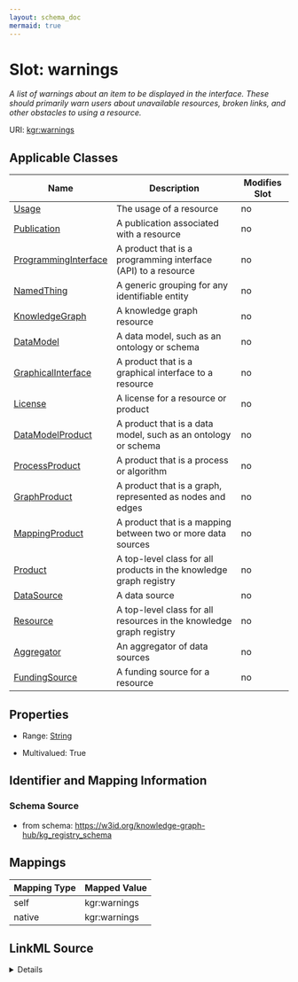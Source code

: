 ```yaml
---
layout: schema_doc
mermaid: true
---
```




# Slot: warnings


_A list of warnings about an item to be displayed in the interface. These should primarily warn users about unavailable resources, broken links, and other obstacles to using a resource._





URI: [kgr:warnings](https://w3id.org/bridge2ai/data-sheets-schema/warnings)



<!-- no inheritance hierarchy -->





## Applicable Classes

| Name | Description | Modifies Slot |
| --- | --- | --- |
| [Usage](Usage.html) | The usage of a resource |  no  |
| [Publication](Publication.html) | A publication associated with a resource |  no  |
| [ProgrammingInterface](ProgrammingInterface.html) | A product that is a programming interface (API) to a resource |  no  |
| [NamedThing](NamedThing.html) | A generic grouping for any identifiable entity |  no  |
| [KnowledgeGraph](KnowledgeGraph.html) | A knowledge graph resource |  no  |
| [DataModel](DataModel.html) | A data model, such as an ontology or schema |  no  |
| [GraphicalInterface](GraphicalInterface.html) | A product that is a graphical interface to a resource |  no  |
| [License](License.html) | A license for a resource or product |  no  |
| [DataModelProduct](DataModelProduct.html) | A product that is a data model, such as an ontology or schema |  no  |
| [ProcessProduct](ProcessProduct.html) | A product that is a process or algorithm |  no  |
| [GraphProduct](GraphProduct.html) | A product that is a graph, represented as nodes and edges |  no  |
| [MappingProduct](MappingProduct.html) | A product that is a mapping between two or more data sources |  no  |
| [Product](Product.html) | A top-level class for all products in the knowledge graph registry |  no  |
| [DataSource](DataSource.html) | A data source |  no  |
| [Resource](Resource.html) | A top-level class for all resources in the knowledge graph registry |  no  |
| [Aggregator](Aggregator.html) | An aggregator of data sources |  no  |
| [FundingSource](FundingSource.html) | A funding source for a resource |  no  |







## Properties

* Range: [String](String.html)

* Multivalued: True





## Identifier and Mapping Information







### Schema Source


* from schema: https://w3id.org/knowledge-graph-hub/kg_registry_schema




## Mappings

| Mapping Type | Mapped Value |
| ---  | ---  |
| self | kgr:warnings |
| native | kgr:warnings |




## LinkML Source

<details>
```yaml
name: warnings
description: A list of warnings about an item to be displayed in the interface. These
  should primarily warn users about unavailable resources, broken links, and other
  obstacles to using a resource.
from_schema: https://w3id.org/knowledge-graph-hub/kg_registry_schema
rank: 1000
alias: warnings
domain_of:
- NamedThing
range: string
multivalued: true
inlined: true
inlined_as_list: true

```
</details>
